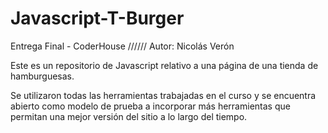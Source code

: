 # Javascript-T-Burger

Entrega Final - CoderHouse ////// Autor: Nicolás Verón

Este es un repositorio de Javascript relativo a una página de una tienda de hamburguesas.

Se utilizaron todas las herramientas trabajadas en el curso y se encuentra abierto como modelo de prueba a incorporar más herramientas que permitan una mejor versión del sitio a lo largo del tiempo.


